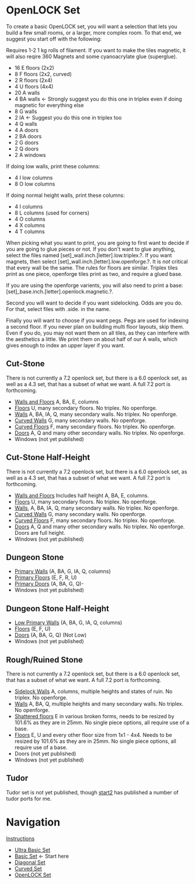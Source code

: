 # OpenLOCK Set

To create a basic OpenLOCK set, you will want a selection that lets you build a few small rooms, or a larger, more complex room. To that end, we suggest you start off with the following:

Requires 1-2 1 kg rolls of filament.  If you want to make the tiles magnetic, it will also reqire 360 Magnets and some cyanoacrylate glue (superglue).

* 16 E floors (2x2)
* 8 F floors (2x2, curved)
* 2 R floors (2x4)
* 4 U floors (4x4)
* 20 A walls
* 4 BA walls <- Strongly suggest you do this one in triplex even if doing magnetic for everything else
* 8 G walls
* 2 IA <- Suggest you do this one in triplex too
* 4 Q walls
* 4 A doors
* 2 BA doors
* 2 G doors
* 2 Q doors
* 2 A windows

If doing low walls, print these columns:

* 4 I low columns
* 8 O low columns

If doing normal height walls, print these columns:

* 4 I columns
* 8 L columns (used for corners)
* 4 O columns
* 4 X columns
* 4 T columns

When picking what you want to print, you are going to first want to decide if you are going to glue pieces or not. If you don't want to glue anything, select the files named [set]_wall.inch.[letter].low.triplex.?. If you want magnets, then select [set]_wall.inch.[letter].low.openforge.?. It is *not* critical that every wall be the same.  The rules for floors are similar.  Triplex tiles print as one piece, openforge tiles print as two, and require a glued base.

If you are using the openforge varients, you will also need to print a base: [set]_base.inch.[letter].openlock.magnetic.?.

Second you will want to decide if you want sidelocking. Odds are you do. For that, select files with .side. in the name.

Finally you will want to choose if you want pegs. Pegs are used for indexing a second floor. If you never plan on building multi floor layouts, skip them. Even if you do, you may not want them on all tiles, as they can interfere with the aesthetics a little. We print them on about half of our A walls, which gives enough to index an upper layer if you want.

## Cut-Stone
There is not currently a 7.2 openlock set, but there is a 6.0 openlock set, as well as a 4.3 set, that has a subset of what we want.  A full 7.2 port is forthcoming.

* [Walls and Floors](https://www.thingiverse.com/thing:2523618) A, BA, E, columns
* [Floors](https://www.thingiverse.com/thing:1882293) U, many secondary floors.  No triplex.  No openforge.
* [Walls](https://www.thingiverse.com/thing:1882294) A, BA, IA, Q, many secondary walls.  No triplex.  No openforge.
* [Curved Walls](https://www.thingiverse.com/thing:2034428) G, many secondary walls.  No openforge.
* [Curved Floors](https://www.thingiverse.com/thing:2034427) F, many secondary floors.  No triplex. No openforge.
* [Doors](https://www.thingiverse.com/thing:2209955) A, Q and many other secondary walls.  No triplex.  No openforge.
* Windows (not yet published)

## Cut-Stone Half-Height
There is not currently a 7.2 openlock set, but there is a 6.0 openlock set, as well as a 4.3 set, that has a subset of what we want.  A full 7.2 port is forthcoming.

* [Walls and Floors](https://www.thingiverse.com/thing:2523618) Includes half height A, BA, E, columns.
* [Floors](https://www.thingiverse.com/thing:1882293) U, many secondary floors.  No triplex.  No openforge.
* [Walls](https://www.thingiverse.com/thing:2007667), A, BA, IA, Q, many secondary walls.  No triplex.  No openforge.
* [Curved Walls](https://www.thingiverse.com/thing:2034429) G, many secondary walls.  No openforge.
* [Curved Floors](https://www.thingiverse.com/thing:2034427) F, many secondary floors.  No triplex. No openforge.
* [Doors](https://www.thingiverse.com/thing:2209955) A, Q and many other secondary walls.  No triplex.  No openforge.  Doors are full height.
* Windows (not yet published)

## Dungeon Stone

* [Primary Walls](https://www.thingiverse.com/thing:2787903) (A, BA, G, IA, Q, columns)
* [Primary Floors](https://www.thingiverse.com/thing:2787905) (E, F, R, U)
* [Primary Doors](https://www.thingiverse.com/thing:2823494) (A, BA, G, Q)-
* Windows (not yet published)

## Dungeon Stone Half-Height

* [Low Primary Walls](https://www.thingiverse.com/thing:2787904) (A, BA, G, IA, Q, columns)
* [Floors](https://www.thingiverse.com/thing:2787905) (E, F, U)
* [Doors](https://www.thingiverse.com/thing:2823494) (A, BA, G, Q) (Not Low)
* Windows (not yet published)

## Rough/Ruined Stone
There is not currently a 7.2 openlock set, but there is a 6.0 openlock set, that has a subset of what we want.  A full 7.2 port is forthcoming.
* [Sidelock Walls](https://www.thingiverse.com/thing:2353958) A, columns, multiple heights and states of ruin.  No triplex. No openforge.
* [Walls](https://www.thingiverse.com/thing:2388597) A, BA, Q, multiple heights and many secondary walls.  No triplex. No openforge.
* [Shattered floors](https://www.thingiverse.com/thing:2374136) E in various broken forms, needs to be resized by 101.6% as they are in 25mm.  No single piece options, all require use of a base.
* [Floors](https://www.thingiverse.com/thing:2244962) E, U and every other floor size from 1x1 - 4x4. Needs to be resized by 101.6% as they are in 25mm.  No single piece options, all require use of a base.
* Doors (not yet published)
* Windows (not yet published)

## Tudor
Tudor set is not yet published, though [start2](https://www.thingiverse.com/Start2/designs/page:1) has published a number of tudor ports for me.

# Navigation

[Instructions](README.md)

* [Ultra Basic Set](ultra_basic.md)
* [Basic Set](basic.md) <- Start here
* [Diagonal Set](diagonal.md)
* [Curved Set](curved.md)
* [OpenLOCK Set](openlock.md)
<!--
* [Hallway Set](hallway.md)
* [Options](options.md)
-->

